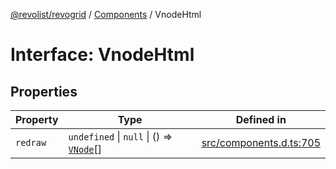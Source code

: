 [@revolist/revogrid](README.md) / [Components](Namespace.Components.md) / VnodeHtml

# Interface: VnodeHtml

## Properties

| Property | Type | Defined in |
| ------ | ------ | ------ |
| `redraw` | `undefined` \| `null` \| () => [`VNode`](Interface.VNode.md)[] | [src/components.d.ts:705](https://github.com/revolist/revogrid/blob/834ef2bcc7d11d36bb9e66716a7f07087a633494/src/components.d.ts#L705) |
